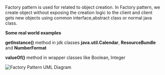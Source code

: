 Factory pattern is used for related to object creation. In Factory pattern, we create object without exposing the creation logic to the client and client gets new objects using common interface,abstract class or normal java class.

__Some real world examples__

__getInstance()__ method in jdk classes __java.util.Calendar__, __ResourceBundle__ and __NumberFormat__

__valueOf()__ method in wrapper classes like Boolean, Integer

![Factory Pattern UML Diagram](https://upload.wikimedia.org/wikipedia/commons/thumb/d/df/New_WikiFactoryMethod.png/734px-New_WikiFactoryMethod.png)